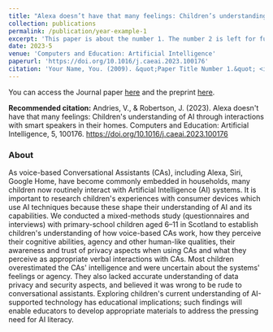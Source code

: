 ```yaml
---
title: "Alexa doesn’t have that many feelings: Children’s understanding of AI through interactions with smart speakers in their homes."
collection: publications
permalink: /publication/year-example-1
excerpt: 'This paper is about the number 1. The number 2 is left for future work.'
date: 2023-5
venue: 'Computers and Education: Artificial Intelligence'
paperurl: 'https://doi.org/10.1016/j.caeai.2023.100176'
citation: 'Your Name, You. (2009). &quot;Paper Title Number 1.&quot; <i>Journal 1</i>. 1(1).'
---
```

You can access the Journal paper [here](https://doi.org/10.1016/j.caeai.2023.100176) and the preprint [here](https://arxiv.org/abs/2305.05597).

**Recommended citation:** Andries, V., & Robertson, J. (2023). Alexa doesn't have that many feelings: Children's understanding of AI through interactions with smart speakers in their homes. Computers and Education: Artificial Intelligence, 5, 100176. https://doi.org/10.1016/j.caeai.2023.100176

### About
As voice-based Conversational Assistants (CAs), including Alexa, Siri, Google Home, have become commonly embedded in households, many children now routinely interact with Artificial Intelligence (AI) systems. It is important to research children's experiences with consumer devices which use AI techniques because these shape their understanding of AI and its capabilities. We conducted a mixed-methods study (questionnaires and interviews) with primary-school children aged 6–11 in Scotland to establish children's understanding of how voice-based CAs work, how they perceive their cognitive abilities, agency and other human-like qualities, their awareness and trust of privacy aspects when using CAs and what they perceive as appropriate verbal interactions with CAs. Most children overestimated the CAs' intelligence and were uncertain about the systems' feelings or agency. They also lacked accurate understanding of data privacy and security aspects, and believed it was wrong to be rude to conversational assistants. Exploring children's current understanding of AI-supported technology has educational implications; such findings will enable educators to develop appropriate materials to address the pressing need for AI literacy.